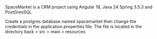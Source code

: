 SpaceMarket is a CRM project using Angular 19, Java 24 Spring 3.5.3 and PostGresSQL

Create a postgres database named spacemarket then change the credentials in the application.properties file.
The file is located in the directory back > src > main > resources
